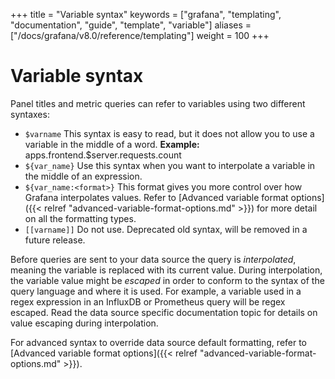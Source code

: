 +++
title = "Variable syntax"
keywords = ["grafana", "templating", "documentation", "guide", "template", "variable"]
aliases = ["/docs/grafana/v8.0/reference/templating"]
weight = 100
+++

# Variable syntax

Panel titles and metric queries can refer to variables using two different syntaxes:

- `$varname`
  This syntax is easy to read, but it does not allow you to use a variable in the middle of a word.
  **Example:** apps.frontend.$server.requests.count
- `${var_name}` Use this syntax when you want to interpolate a variable in the middle of an expression.
- `${var_name:<format>}` This format gives you more control over how Grafana interpolates values. Refer to [Advanced variable format options]({{< relref "advanced-variable-format-options.md" >}}) for more detail on all the formatting types.
- `[[varname]]` Do not use. Deprecated old syntax, will be removed in a future release.

Before queries are sent to your data source the query is _interpolated_, meaning the variable is replaced with its current value. During
interpolation, the variable value might be _escaped_ in order to conform to the syntax of the query language and where it is used.
For example, a variable used in a regex expression in an InfluxDB or Prometheus query will be regex escaped. Read the data source specific
documentation topic for details on value escaping during interpolation.

For advanced syntax to override data source default formatting, refer to [Advanced variable format options]({{< relref "advanced-variable-format-options.md" >}}).
